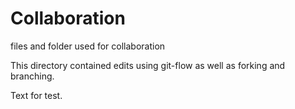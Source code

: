 # Collaboration

files and folder used for collaboration

This directory contained edits using git-flow as well as forking and branching.

Text for test.